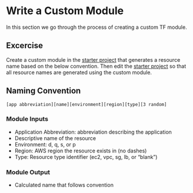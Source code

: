 # Write a Custom Module

In this section we go through the process of creating a custom TF module.  

## Excercise

Create a custom module in the [starter project](./start/) that generates a resource name based on the below convention.  Then edit the [starter project](./start/) so that all resource names are generated using the custom module.

## Naming Convention

`[app abbreviation][name][environment][region][type][3 random]`

### Module Inputs

- Application Abbreviation: abbreviation describing the application
- Descriptive name of the resource
- Environment: d, q, s, or p
- Region: AWS region the resource exists in (no dashes)
- Type: Resource type identifier (ec2, vpc, sg, lb, or “blank”)

### Module Output

- Calculated name that follows convention
